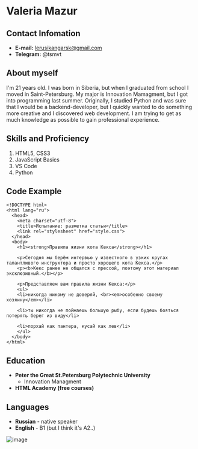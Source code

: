 # Valeria Mazur
## Contact Infomation
* **E-mail:** lerusikangarsk@gmail.com
* **Telegram:** @tsmvt
## About myself
I'm 21 years old. I was born in Siberia, but when I graduated from school I moved in Saint-Petersburg. My major is Innovation Mamagment, but I got into programming last summer. Originally, I studied Python and was sure that I would be a backend-developer, but I quickly wanted to do something more creative and I discovered web development. I am trying to get as much knowledge as possible to gain professional experience. 
## Skills and Proficiency
1. HTML5, CSS3
2. JavaScript Basics
3. VS Code
4. Python
## Code Example
```
<!DOCTYPE html>
<html lang="ru">
  <head>
    <meta charset="utf-8">
    <title>Испытание: разметка статьи</title>
    <link rel="stylesheet" href="style.css">
  </head>
  <body>
    <h1><strong>Правила жизни кота Кекса</strong></h1>

    <p>Сегодня мы берём интервью у известного в узких кругах талантливого инструктора и просто хорошего кота Кекса.</p>
    <p><b>Кекс ранее не общался с прессой, поэтому этот материал эксклюзивный.</b></p>

    <p>Представляем вам правила жизни Кекса:</p>
    <ul>
    <li>никогда никому не доверяй, <br><em>особенно своему хозяину</em></li>

    <li>ты никогда не поймаешь большую рыбу, если будешь бояться потерять берег из виду</li>

    <li>порхай как пантера, кусай как лев</li>
    </ul>
  </body>
</html>
```
## Education
* **Peter the Great St.Petersburg Polytechnic University**
    + Innovation Managment
* **HTML Academy (free courses)**
## Languages
* **Russian** - native speaker 
* **English** - B1 (but I think it's A2..)

![image](https://user-images.githubusercontent.com/92055886/147878711-2b7f560c-12cf-4fb0-8b53-a3ba44efff7a.png)

